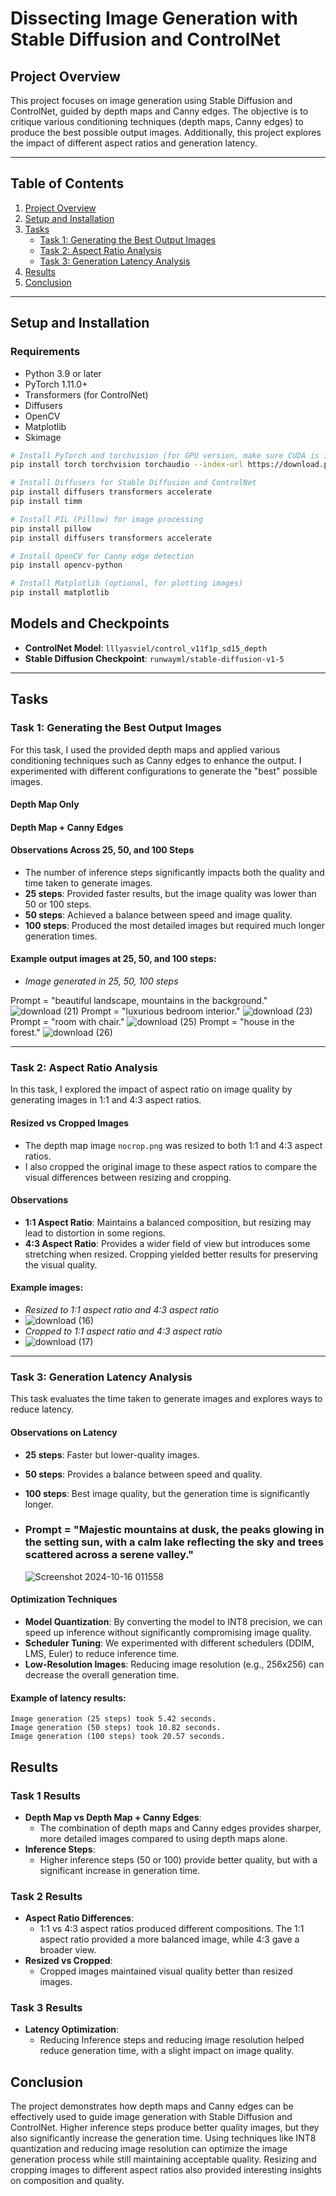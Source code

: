 # Dissecting Image Generation with Stable Diffusion and ControlNet

## Project Overview

This project focuses on image generation using Stable Diffusion and ControlNet, guided by depth maps and Canny edges. The objective is to critique various conditioning techniques (depth maps, Canny edges) to produce the best possible output images. Additionally, this project explores the impact of different aspect ratios and generation latency.

---

## Table of Contents
1. [Project Overview](#project-overview)
2. [Setup and Installation](#setup-and-installation)
3. [Tasks](#tasks)
    - [Task 1: Generating the Best Output Images](#task-1-generating-the-best-output-images)
    - [Task 2: Aspect Ratio Analysis](#task-2-aspect-ratio-analysis)
    - [Task 3: Generation Latency Analysis](#task-3-generation-latency-analysis)
4. [Results](#results)
5. [Conclusion](#conclusion)


---

## Setup and Installation

### Requirements

- Python 3.9 or later
- PyTorch 1.11.0+
- Transformers (for ControlNet)
- Diffusers
- OpenCV
- Matplotlib
- Skimage

```bash
# Install PyTorch and torchvision (for GPU version, make sure CUDA is installed)
pip install torch torchvision torchaudio --index-url https://download.pytorch.org/whl/cu118

# Install Diffusers for Stable Diffusion and ControlNet
pip install diffusers transformers accelerate
pip install timm

# Install PIL (Pillow) for image processing
pip install pillow
pip install diffusers transformers accelerate

# Install OpenCV for Canny edge detection
pip install opencv-python

# Install Matplotlib (optional, for plotting images)
pip install matplotlib

```

## Models and Checkpoints

- **ControlNet Model**: `lllyasviel/control_v11f1p_sd15_depth`
- **Stable Diffusion Checkpoint**: `runwayml/stable-diffusion-v1-5`

---

## Tasks

### Task 1: Generating the Best Output Images

For this task, I used the provided depth maps and applied various conditioning techniques such as Canny edges to enhance the output. I experimented with different configurations to generate the "best" possible images.

#### Depth Map Only

#### Depth Map + Canny Edges

#### Observations Across 25, 50, and 100 Steps

- The number of inference steps significantly impacts both the quality and time taken to generate images.
- **25 steps**: Provided faster results, but the image quality was lower than 50 or 100 steps.
- **50 steps**: Achieved a balance between speed and image quality.
- **100 steps**: Produced the most detailed images but required much longer generation times.

#### Example output images at 25, 50, and 100 steps:

- *Image generated in 25, 50, 100 steps*
  
Prompt = "beautiful landscape, mountains in the background."
![download (21)](https://github.com/user-attachments/assets/b611213d-0c41-4aab-95d9-c536e92e1b15)
Prompt = "luxurious bedroom interior."
![download (23)](https://github.com/user-attachments/assets/7d0f5483-feb3-4351-9c0a-196dd10437af)
Prompt = "room with chair."
![download (25)](https://github.com/user-attachments/assets/df5f371a-993a-40b0-ade2-67952283aeb5)
Prompt = "house in the forest."
![download (26)](https://github.com/user-attachments/assets/e808235e-f2ab-4fd4-8f8d-769269bb2761)



---

### Task 2: Aspect Ratio Analysis

In this task, I explored the impact of aspect ratio on image quality by generating images in 1:1 and 4:3 aspect ratios.

#### Resized vs Cropped Images

- The depth map image `nocrop.png` was resized to both 1:1 and 4:3 aspect ratios.
- I also cropped the original image to these aspect ratios to compare the visual differences between resizing and cropping.

#### Observations

- **1:1 Aspect Ratio**: Maintains a balanced composition, but resizing may lead to distortion in some regions.
- **4:3 Aspect Ratio**: Provides a wider field of view but introduces some stretching when resized. Cropping yielded better results for preserving the visual quality.

#### Example images:

- *Resized to 1:1 aspect ratio and 4:3 aspect ratio*
- ![download (16)](https://github.com/user-attachments/assets/aee9a3a8-5594-4b2b-aec3-4a4ae63f6a1f)
- *Cropped to 1:1 aspect ratio and 4:3 aspect ratio*
- ![download (17)](https://github.com/user-attachments/assets/51ce52e3-d4c1-4976-a4a8-089e99c11578)




---

### Task 3: Generation Latency Analysis

This task evaluates the time taken to generate images and explores ways to reduce latency.

#### Observations on Latency

- **25 steps**: Faster but lower-quality images.
- **50 steps**: Provides a balance between speed and quality.
- **100 steps**: Best image quality, but the generation time is significantly longer.
- ### Prompt = "Majestic mountains at dusk, the peaks glowing in the setting sun, with a calm lake reflecting the sky and trees scattered across a serene valley."

  ![Screenshot 2024-10-16 011558](https://github.com/user-attachments/assets/0cd5f060-c9d4-4fe4-bf5a-e116fc455333)




#### Optimization Techniques

- **Model Quantization**: By converting the model to INT8 precision, we can speed up inference without significantly compromising image quality.
- **Scheduler Tuning**: We experimented with different schedulers (DDIM, LMS, Euler) to reduce inference time.
- **Low-Resolution Images**: Reducing image resolution (e.g., 256x256) can decrease the overall generation time.

#### Example of latency results:

```plaintext
Image generation (25 steps) took 5.42 seconds.
Image generation (50 steps) took 10.82 seconds.
Image generation (100 steps) took 20.57 seconds.
```
## Results

### Task 1 Results
- **Depth Map vs Depth Map + Canny Edges**: 
  - The combination of depth maps and Canny edges provides sharper, more detailed images compared to using depth maps alone.
- **Inference Steps**: 
  - Higher inference steps (50 or 100) provide better quality, but with a significant increase in generation time.

### Task 2 Results
- **Aspect Ratio Differences**: 
  - 1:1 vs 4:3 aspect ratios produced different compositions. The 1:1 aspect ratio provided a more balanced image, while 4:3 gave a broader view.
- **Resized vs Cropped**: 
  - Cropped images maintained visual quality better than resized images.

### Task 3 Results
- **Latency Optimization**: 
  - Reducing Inference steps and reducing image resolution helped reduce generation time, with a slight impact on image quality.
## Conclusion
The project demonstrates how depth maps and Canny edges can be effectively used to guide image generation with Stable Diffusion and ControlNet. Higher inference steps produce better quality images, but they also significantly increase the generation time. Using techniques like INT8 quantization and reducing image resolution can optimize the image generation process while still maintaining acceptable quality. Resizing and cropping images to different aspect ratios also provided interesting insights on composition and quality.
